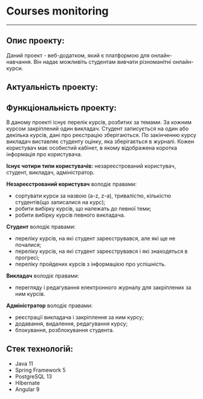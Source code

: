 # Courses monitoring
---
## Опис проекту:
Даний проект - веб-додатком, який є платформою для онлайн-навчання.
Він надає можливіть студентам вивчати різноманітні онлайн-курси.
## Актуальність проекту:
## Функціональність проекту:
В даному проекті існує перелік курсів, розбитих за темами. За кожним курсом закріплений один викладач.
Студент записується на один або декілька курсів, дані про реєстрацію зберігаються. По закінченню курсу викладач виставляє студенту оцінку, яка зберігається в журналі.
Кожен користувач має особистий кабінет, в якому відображена коротка інформація про користувача.

**Існує чотири типи користувачів:** незареєстрований користувач, студент, викладач, адміністратор.

**Незареєстрований користувач** володіє правами:
+ сортувати курси за назвою (a-z, z-a), тривалістю, кількістю студентів(що записалися на курс);
+ робити вибірку курсів, що належать до певної теми;
+ робити вибірку курсів певного викладача.

**Студент** володіє правами:
+ переліку курсів, на які студент зареєструвався, але які ще не почалися;
+ переліку курсів, на які студент зареєструвався і які знаходяться в прогресі;
+ переліку пройдених курсів з інформацією про успішність.

**Викладач** володіє правами:
+ перегляду і редагування електронного журналу для закріплених за ним курсів.

**Адміністратор** володіє правами:
+ реєстрації викладача і закріплення за ним курсу;
+ додавання, видалення, редагування курсу;
+ блокування, розблокування студента.
## Стек технологій:
+ Java 11
+ Spring Framework 5
+ PostgreSQL 13
+ Hibernate
+ Angular 9
